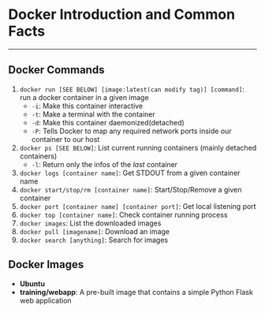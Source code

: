 # Docker Introduction and Common Facts #

----------

## Docker Commands ##

1. `docker run [SEE BELOW] [image:latest(can modify tag)] [command]`: run a docker container in a given image
   * `-i`: Make this container interactive
   * `-t`: Make a terminal with the container
   * `-d`: Make this container daemonized(detached)
   * `-P`: Tells Docker to map any required network ports inside our container to our host
2. `docker ps [SEE BELOW]`: List current running containers (mainly detached containers)
   * `-l`: Return only the infos of the _last_ container
3. `docker logs [container name]`: Get STDOUT from a given container name
4. `docker start/stop/rm [container name]`: Start/Stop/Remove a given container
5. `docker port [container name] [container port]`: Get local listening port
6. `docker top [container name]`: Check container running process
7. `docker images`: List the downloaded images
8. `docker pull [imagename]`: Download an image
9. `docker search [anything]`: Search for images

## Docker Images ##

* **Ubuntu** 
* **training/webapp**: A pre-built image that contains a simple Python Flask web application









